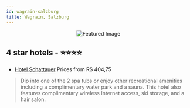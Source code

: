 ```yaml
---
id: wagrain-salzburg
title: Wagrain, Salzburg
---
```


<center><img src="https://i.travelapi.com/hotels/3000000/2870000/2861300/2861222/34f39d0c_z.jpg" alt="Featured Image" /></center>


##  4 star hotels - ⭐️⭐️⭐️⭐️

-    [Hotel Schattauer](https://us.hurb.com/hotels/wagrain/hotel-schattauer-JNP-JP352369?cmp=18055) Prices from R$ 404,75
   > Dip into one of the 2 spa tubs or enjoy other recreational amenities including a complimentary water park and a sauna. This hotel also features complimentary wireless Internet access, ski storage, and a hair salon.
